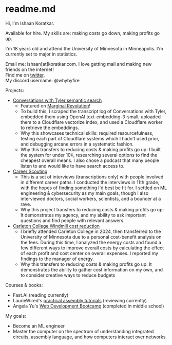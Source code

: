 # readme.md

Hi, I'm Ishaan Koratkar. 

Available for hire. My skills are: making costs go down, making profits go up.

I'm 18 years old and attend the University of Minnesota in Minneapolis. I'm currently set to major in statistics.

Email me: ishaan[at]koratkar.com. I love getting mail and making new friends on the internet!  
Find me on [twitter](https://x.com/whybyfire).  
My discord username: @whybyfire

Projects:
* [Conversations with Tyler semantic search](https://koratkar.github.io/cwt-semantic-search/)
   * Featured on [Marginal Revolution](https://https://marginalrevolution.com/marginalrevolution/2024/12/wednesday-assorted-links-482.html)!
   * To build this, I scraped the transcript log of Conversations with Tyler, embedded them using OpenAI text-embedding-3-small, uploaded them to a Cloudflare vectorize index, and used a Cloudflare worker to retrieve the embeddings.
   * Why this showcases technical skills: required resourcefulness, testing each part of Cloudflare systems which I hadn't used prior, and debugging arcane errors in a systematic fashion.
   * Why this transfers to reducing costs & making profits go up: I built the system for under 10¢, researching several options to find the cheapest overall means. I also chose a podcast that many people listen to and would like to have search access to.
* [Career Scouting](https://careerscouting.substack.com)
  * This is a set of interviews (transcriptions only) with people involved in different career paths. I conducted the interviews in 11th grade, with the hopes of finding something I'd best be fit for. I settled on ML engineering & cybersecurity as my main goals, though I also interviewed doctors, social workers, scientists, and a bouncer at a rave.
  * Why this project transfers to reducing costs & making profits go up: It demonstrates my agency, and my ability to ask important questions and find people with relevant answers.
* [Carleton College Windmill cost reduction](https://www.carleton.edu/facilities/campus-energy/wind-turbine-2/)
  * I briefly attended Carleton College in 2024, then transferred to the University of Minnesota due to a personal cost-benefit analysis on the fees. During this time, I analyzed the energy costs and found a few different ways to improve overall costs by calculating the effect of each profit and cost center on overall expenses. I reported my findings to the manager of energy.
  * Why this transfers to reducing costs & making profits go up: It demonstrates the ability to gather cost information on my own, and to consider creative ways to reduce budgets

Courses & books:
* Fast.AI (reading currently)
* LaurieWired's [practical assembly tutorials](https://www.youtube.com/watch?v=kKtWsuuJEDs&list=PLn_It163He32Ujm-l_czgEBhbJjOUgFhg) (reviewing currently)
* Angela Yu's [Web Development Bootcamp](https://www.udemy.com/user/4b4368a3-b5c8-4529-aa65-2056ec31f37e/?srsltid=AfmBOor9wY9REAR-DnqjuFpILaAu7M-WseVWz0YOs20lkLT6nZJR4J8A) (completed in middle school)

My goals:
* Become an ML engineer
* Master the computer on the spectrum of understanding integrated circuits, assembly language, and how computers interact over networks

